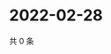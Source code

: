 # 2022-02-28

共 0 条

<!-- BEGIN WEIBO -->
<!-- 最后更新时间 Mon Feb 28 2022 03:11:34 GMT+0800 (China Standard Time) -->

<!-- END WEIBO -->
